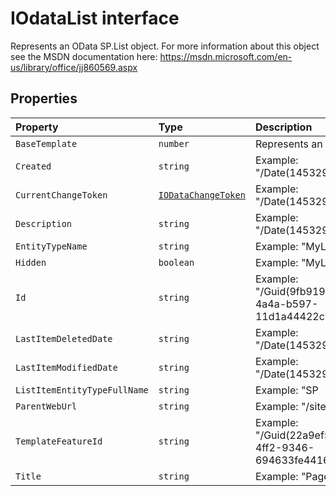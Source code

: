 # IOdataList interface





Represents an OData SP.List object. For more information about this object 
see the MSDN documentation here: 
https://msdn.microsoft.com/en-us/library/office/jj860569.aspx


## Properties

| Property	   | Type	| Description|
|:-------------|:-------|:-----------|
|`BaseTemplate`      | `number` | Represents an OData SP |
|`Created`      | `string` | Example: "/Date(1453294804000)/" |
|`CurrentChangeToken`      | [`IODataChangeToken`](../sp-client-base/iodatachangetoken.md) | Example: "/Date(1453294804000)/" |
|`Description`      | `string` | Example: "/Date(1453294804000)/" |
|`EntityTypeName`      | `string` | Example: "MyListTitleList" |
|`Hidden`      | `boolean` | Example: "MyListTitleList" |
|`Id`      | `string` | Example: "/Guid(9fb9199b-65f2-4a4a-b597-11d1a44422c1)/" |
|`LastItemDeletedDate`      | `string` | Example: "/Date(1453294809000)/" |
|`LastItemModifiedDate`      | `string` | Example: "/Date(1453294809000)/" |
|`ListItemEntityTypeFullName`      | `string` | Example: "SP |
|`ParentWebUrl`      | `string` | Example: "/sites/PubSite" |
|`TemplateFeatureId`      | `string` | Example: "/Guid(22a9ef51-737b-4ff2-9346-694633fe4416)/" |
|`Title`      | `string` | Example: "Pages" |





